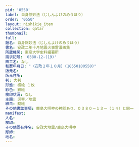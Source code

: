 ```yaml
---
pid: '0550'
label: 自身除妙法（じしんよけのめうほう）
order: '0550'
layout: nishikie_item
collection: qatar
thumbnail: 
full: 
題名: 自身除妙法（じしんよけのめうほう）
書名: 安政二年十月地震火事雷漫画集
所蔵機関: 東京大学史料編纂所
請求記号: '0380-12-(19)'
画工名: なし
和暦年月日: "（安政２年１０月）(18550100550)"
版元名: 
版元住所: 
判: 大判
形態: 横絵 １枚
彩色: 錦絵
検印状況: なし
主題: 災害／地震
細目: 鯰絵
その他書誌事項: 鹿島大明神の神話あり、０３８０－１３－（１４）と同一
manifest: 
人名: 
検印: 
その他固有件名: 安政大地震/鹿島大明神
彫師: 
地名: 
---
```

